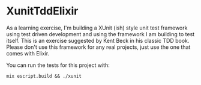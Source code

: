 # XunitTddElixir

As a learning exercise, I'm building a XUnit (ish) style unit test framework using test driven development and using the framework I am building to test itself.  This is an exercise suggested by Kent Beck in his classic TDD book.  Please don't use this framework for any real projects, just use the one that comes with Elixir.

You can run the tests for this project with:

```
mix escript.build && ./xunit
```